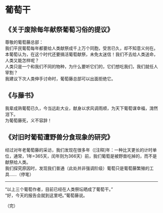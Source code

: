 # 葡萄干  
  
  
## 《关于废除每年献祭葡萄习俗的提议》  
尊敬的葡萄藤总部：  
我们平民葡萄每年都要给人类献祭成千上万个同胞，受苦已久，却不知意义何在。  
本葡萄认为，在这个时代还要搞活葡萄献祭，未免太迷信！我们不去给人类送命，人类又能怎样呢？  
人类只是一个和我们不同的物种，为什么要听它们的，它们想吃我们，我们就任人宰割？  
我建议下次人类伸手讨命时，葡萄藤总部可以出面拒绝它。  
  
## 《与藤书》  
我辈成熟葡萄已久，今当远赴大业，献身以求风调雨顺，为天下葡萄谋幸福，潸然泪下。  
为葡萄藤死，义不容辞！  
  
## 《对旧时葡萄遭野兽分食现象的研究》  
经过对年老葡萄藤的采访，我们发现在很多年（[注释]年：一种比天更长的计时单位，通常，1年=365天，闰年则为366天）前，我们葡萄是被野兽吃掉的，而不是献祭给人类。   
我们探究原因时，发现我们普通（此处并非强调阶级）葡萄只是葡萄藤繁殖的工具……（停笔）  
  
 ---
“以上三个葡萄作者，目前已经在人类祭坛晒成了葡萄干。”  
“好，今天的报告会就到这里吧。”葡萄藤说。  
  
（完）  
